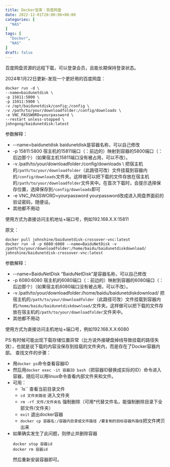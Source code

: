 ```yaml
---
title: Docker宝库：百度网盘
date: 2022-12-01T20:00:06+08:00
categories: [
  "NAS"
]
tags: [
  "Docker",
  "NAS"
]
draft: false
---
```


百度网盘资源的远程下载，可以登录会员，且能长期保持登录状态。

2024年1月22日更新-发现一个更好用的百度网盘：
```
docker run -d \
--name=baidunetdisk \
-p 15811:5800 \
-p 15911:5900 \
-v /opt/baidunetdisk/config:/config \
-v /path/to/your/downloadfolder:/config/downloads \
-e VNC_PASSWORD=yourpassword \
--restart unless-stopped \
johngong/baidunetdisk:latest
```
参数解释：
+ --name=baidunetdisk baidunetdisk是容器名称，可以自己修改
+ -p 15811:5800  宿主机的15811端口（：前边的）映射到容器的5800端口（：后边那个）（如果宿主机15811端口没有被占用，可以不改）。
+ -v /path/to/your/downloadfolder:/config/downloads \  把宿主机的`/path/to/your/downloadfolder`（此路径可改）文件挂载到容器内的`/config/downloads`文件夹。这样做可以把下载的文件存放在宿主机的`/path/to/your/downloadfolder`文件夹中。在首次下载时，会提示选择保存位置，选择保存到`/config/downloads`即可
+ -e VNC_PASSWORD=yourpassword yourpassword改成进入网盘界面前的验证密码，随便设。
+ 其他都不用动

使用方式为直接访问主机地址+端口号，例如192.168.X.X:15811

原文：
```
docker pull johnshine/baidunetdisk-crossover-vnc:latest
docker run -d -p 6080:6080 --name=BaiduNetDisk -v /path/to/your/downloadfolder:/home/baidu/baidunetdiskdownload/ johnshine/baidunetdisk-crossover-vnc:latest
```

参数解释：
+ --name=BaiduNetDisk “BaiduNetDisk”是容器名称，可以自己修改
+ -p 6080:6080  宿主机的6080端口（：前边的）映射到容器的6080端口（：后边那个）（如果宿主机6080端口没有被占用，可以不改）。
+ -v /path/to/your/downloadfolder:/home/baidu/baidunetdiskdownload/  把宿主机的`/path/to/your/downloadfolder`（此路径可改）文件挂载到容器内的`/home/baidu/baidunetdiskdownload/`文件夹。这样做可以把下载的文件存放在宿主机的`/path/to/your/downloadfolder`文件夹中。
+ 其他都不用动

使用方式为直接访问主机地址+端口号，例如192.168.X.X:6080


PS:有时候可能出现下载存储位置异常（比方说外接硬盘掉线导致挂载的路径失效），也就是说下载的内容没保存到挂载的文件夹内，而是存在了Docker容器内部。
查找文件的步骤：
+ 用`docker ps`命令查看容器ID
+ 然后用`docker exec -it 容器ID bash`（把容器ID替换成实际的ID）命令进入容器，随后可以用linux命令查看内部文件夹和文件。
+ 可用：
  + `ls`` 查看当前目录文件
  + `cd 文件夹路径` 进入文件夹
  + `rm -rf 文件/文件夹名` 强制删除（可用*代替文件名，能强制删除目录下全部文件/文件夹）
  + `exit` 退出docker容器
  + `docker cp 容器名:/容器内目录或文件路径 /要复制的目标容器外路径`把文件拷贝出来
+ 如果确实发生了此问题，则停止并删除容器
  ```
  docker stop 容器id
  docker rm 容器id
  ```
  然后重新安装容器即可。
